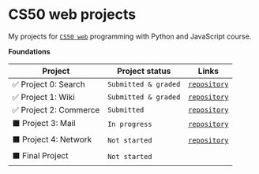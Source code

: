 # CS50 web projects
My projects for [`CS50 web`](https://cs50.harvard.edu/web/2020/) programming with Python and JavaScript course.

**Foundations**

|Project                        |Project status                      |   Links                               
|-------------------------------|------------------------------------|---------------------------------------|
| :white_check_mark: Project 0: Search             | <code>Submitted & graded</code>           | 	 [`repository`](https://github.com/elinamad/CS50-web-projects/tree/main/search) 
| :white_check_mark: Project 1: Wiki               | <code>Submitted & graded</code>           | 	 [`repository`](https://github.com/elinamad/CS50-web-projects/tree/main/wiki)
| :white_check_mark: Project 2: Commerce           | <code>Submitted</code>           | 	 [`repository`](https://github.com/elinamad/CS50-web-projects/tree/main/commerce)
| :black_large_square: Project 3: Mail               | <code>In progress</code>           | 	 [`repository`](https://github.com/elinamad/CS50-web-projects/tree/main/mail)
| :black_large_square: Project 4: Network            | <code>Not started</code>           | 	 [`repository`](https://github.com/elinamad/CS50-web-projects/tree/main/network)
| :black_large_square: Final Project                 | <code>Not started</code>           | 
